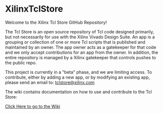 # XilinxTclStore

Welcome to the Xilinx Tcl Store GitHub Repository!

The Tcl Store is an open source repository of Tcl code designed primarily, but not necessarily for use with the Xilinx Vivado Design Suite.  An app is a grouping or collection of one or more Tcl scripts that is published and maintained by an owner.  The app owner acts as a gatekeeper for that code and we only accept contributions for an app from the owner.  In addition, the entire repository is managed by a Xilinx gatekeeper that controls pushes to the public repo.

This project is currently in a "beta" phase, and we are limiting access.  To contribute, either by adding a new app, or by modifying an existing app, please send an email to:
tclstore@xilinx.com

The wiki contains documentation on how to use and contribute to the Tcl Store:

[Click Here to go to the Wiki](https://github.com/Xilinx/XilinxTclStore/wiki/Xilinx-Tcl-Store-Home)

